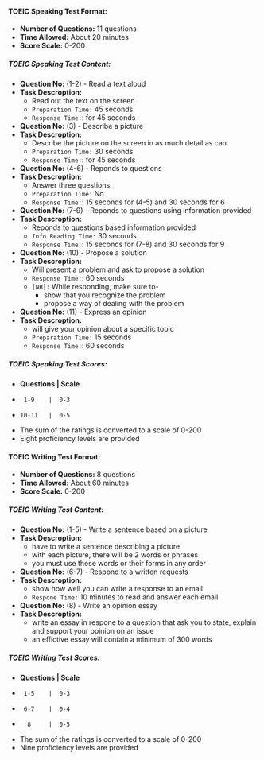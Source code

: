 #### **TOEIC Speaking Test Format:**
* **Number of Questions:** 11 questions
* **Time Allowed:** About 20 minutes
* **Score Scale:** 0-200
##### **TOEIC Speaking Test Content:**
* **Question No:** (1-2) - Read a text aloud
* **Task Descroption:**
    * Read out the text on the screen
    * `Preparation Time:` 45 seconds
    * `Response Time:`: for 45 seconds
* **Question No:** (3) - Describe a picture
* **Task Descroption:**
    * Describe the picture on the screen in as much detail as can
    * `Preparation Time:` 30 seconds
    * `Response Time:`: for 45 seconds
* **Question No:** (4-6) - Reponds to questions
* **Task Descroption:**
    * Answer three questions. 
    * `Preparation Time:` No
    * `Response Time:`: 15 seconds for (4-5) and 30 seconds for 6
* **Question No:** (7-9) - Reponds to questions using information provided
* **Task Descroption:**
    * Reponds to questions based information provided
    * `Info Reading Time:` 30 seconds
    * `Response Time:`: 15 seconds for (7-8) and 30 seconds for 9
* **Question No:** (10) - Propose a solution
* **Task Descroption:**
    * Will present a problem and ask to propose a solution
    * `Response Time:`: 60 seconds
    * `[NB]:` While responding, make sure to-
        * show that you recognize the problem
        * propose a way of dealing with the problem
* **Question No:** (11) - Express an opinion
* **Task Descroption:**
    * will give your opinion about a specific topic
    * `Preparation Time:` 15 seconds
    * `Response Time:`: 60 seconds
##### **TOEIC Speaking Test Scores:**
* **Questions | Scale**
*      1-9    |  0-3
*     10-11   |  0-5
* The sum of the ratings is converted to a scale of 0-200
* Eight proficiency levels are provided

#### **TOEIC Writing Test Format:**
* **Number of Questions:** 8 questions
* **Time Allowed:** About 60 minutes
* **Score Scale:** 0-200
##### **TOEIC Writing Test Content:**
* **Question No:** (1-5) - Write a sentence based on a picture
* **Task Descroption:**
    * have to write a sentence describing a picture
    * with each picture, there will be 2 words or phrases
    * you must use these words or their forms in any order
* **Question No:** (6-7) - Respond to a written requests
* **Task Descroption:**
    * show how well you can write a response to an email
    * `Respone Time:` 10 minutes to read and answer each email
* **Question No:** (8) - Write an opinion essay
* **Task Descroption:**
    * write an essay in respone to a question that ask you to state, explain and support your opinion on an issue
    * an effictive essay will contain a minimum of 300 words
##### **TOEIC Writing Test Scores:**
* **Questions | Scale**
*      1-5    |  0-3
*      6-7    |  0-4
*       8     |  0-5
* The sum of the ratings is converted to a scale of 0-200
* Nine proficiency levels are provided